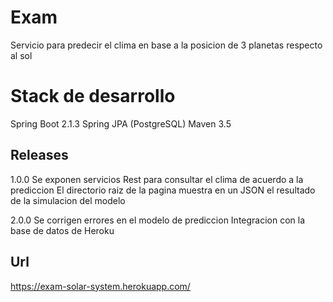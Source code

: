 # Exam
Servicio para predecir el clima en base a la posicion de 3 planetas respecto al sol

# Stack de desarrollo
Spring Boot 2.1.3
Spring JPA (PostgreSQL)
Maven 3.5


## Releases
1.0.0 Se exponen servicios Rest para consultar el clima de acuerdo a la prediccion
      El directorio raiz de la pagina muestra en un JSON el resultado de la simulacion del modelo
      
2.0.0 Se corrigen errores en el modelo de prediccion
      Integracion con la base de datos de Heroku

## Url
https://exam-solar-system.herokuapp.com/
